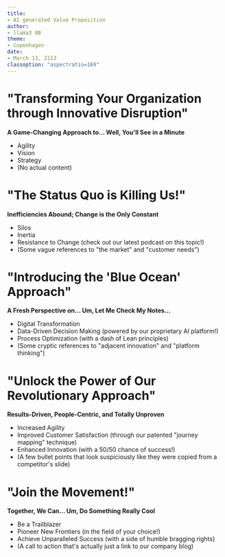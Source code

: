 ```yaml
---
title:
- AI generated Value Proposition
author:
- llama3 8B
theme:
- Copenhagen
date:
- March 13, 2113
classoption: "aspectratio=169"
---
```



# "Transforming Your Organization through Innovative Disruption"

**A Game-Changing Approach to... Well, You'll See in a Minute**

+ Agility
+ Vision
+ Strategy
+ (No actual content)


# "The Status Quo is Killing Us!"

**Inefficiencies Abound; Change is the Only Constant**

+ Silos
+ Inertia
+ Resistance to Change (check out our latest podcast on this topic!)
+ (Some vague references to "the market" and "customer needs")


# "Introducing the 'Blue Ocean' Approach"

**A Fresh Perspective on... Um, Let Me Check My Notes...**

+ Digital Transformation
+ Data-Driven Decision Making (powered by our proprietary AI platform!)
+ Process Optimization (with a dash of Lean principles)
+ (Some cryptic references to "adjacent innovation" and "platform thinking")


# "Unlock the Power of Our Revolutionary Approach"

**Results-Driven, People-Centric, and Totally Unproven**

+ Increased Agility
+ Improved Customer Satisfaction (through our patented "journey mapping" technique)
+ Enhanced Innovation (with a 50/50 chance of success!)
+ (A few bullet points that look suspiciously like they were copied from a competitor's slide)


# "Join the Movement!"

**Together, We Can... Um, Do Something Really Cool**

+ Be a Trailblazer
+ Pioneer New Frontiers (in the field of your choice!)
+ Achieve Unparalleled Success (with a side of humble bragging rights)
+ (A call to action that's actually just a link to our company blog)
